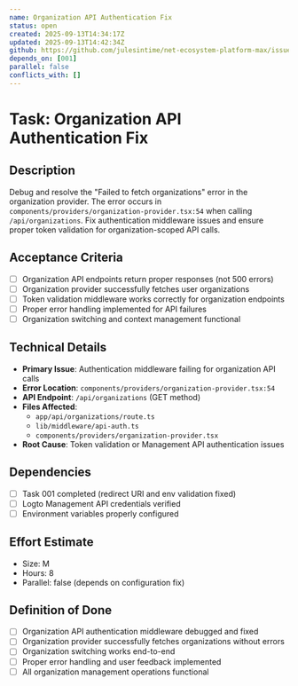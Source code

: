 ```yaml
---
name: Organization API Authentication Fix
status: open
created: 2025-09-13T14:34:17Z
updated: 2025-09-13T14:42:34Z
github: https://github.com/julesintime/net-ecosystem-platform-max/issues/18
depends_on: [001]
parallel: false
conflicts_with: []
---
```


# Task: Organization API Authentication Fix

## Description
Debug and resolve the "Failed to fetch organizations" error in the organization provider. The error occurs in `components/providers/organization-provider.tsx:54` when calling `/api/organizations`. Fix authentication middleware issues and ensure proper token validation for organization-scoped API calls.

## Acceptance Criteria
- [ ] Organization API endpoints return proper responses (not 500 errors)
- [ ] Organization provider successfully fetches user organizations
- [ ] Token validation middleware works correctly for organization endpoints
- [ ] Proper error handling implemented for API failures
- [ ] Organization switching and context management functional

## Technical Details
- **Primary Issue**: Authentication middleware failing for organization API calls
- **Error Location**: `components/providers/organization-provider.tsx:54`
- **API Endpoint**: `/api/organizations` (GET method)
- **Files Affected**: 
  - `app/api/organizations/route.ts`
  - `lib/middleware/api-auth.ts`
  - `components/providers/organization-provider.tsx`
- **Root Cause**: Token validation or Management API authentication issues

## Dependencies
- [ ] Task 001 completed (redirect URI and env validation fixed)
- [ ] Logto Management API credentials verified
- [ ] Environment variables properly configured

## Effort Estimate
- Size: M
- Hours: 8
- Parallel: false (depends on configuration fix)

## Definition of Done
- [ ] Organization API authentication middleware debugged and fixed
- [ ] Organization provider successfully fetches organizations without errors
- [ ] Organization switching works end-to-end
- [ ] Proper error handling and user feedback implemented
- [ ] All organization management operations functional
